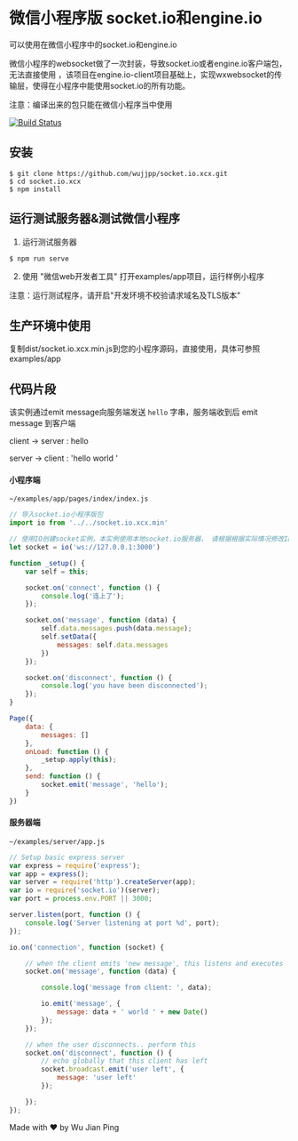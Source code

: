 # 微信小程序版 socket.io和engine.io

可以使用在微信小程序中的socket.io和engine.io

微信小程序的websocket做了一次封装，导致socket.io或者engine.io客户端包，无法直接使用
，该项目在engine.io-client项目基础上，实现wxwebsocket的传输层，使得在小程序中能使用socket.io的所有功能。

注意：编译出来的包只能在微信小程序当中使用

[![Build Status](https://travis-ci.org/wujjpp/socket.io.xcx.svg?branch=master)](https://travis-ci.org/wujjpp/socket.io.xcx)

## 安装

```shell
$ git clone https://github.com/wujjpp/socket.io.xcx.git
$ cd socket.io.xcx
$ npm install
```

## 运行测试服务器&测试微信小程序

1.  运行测试服务器

```shell
$ npm run serve
```

2.  使用 "微信web开发者工具" 打开examples/app项目，运行样例小程序

注意：运行测试程序，请开启"开发环境不校验请求域名及TLS版本"

## 生产环境中使用

复制dist/socket.io.xcx.min.js到您的小程序源码，直接使用，具体可参照examples/app

## 代码片段

该实例通过emit message向服务端发送 `hello` 字串，服务端收到后 emit message 到客户端

client -> server : hello

server -> client : 'hello world <current time>'

#### 小程序端
`~/examples/app/pages/index/index.js`
```javascript
// 导入socket.io小程序版包
import io from '../../socket.io.xcx.min'

// 使用IO创建socket实例，本实例使用本地socket.io服务器， 请根据根据实际情况修改IP
let socket = io('ws://127.0.0.1:3000')

function _setup() {
    var self = this;

    socket.on('connect', function () {
        console.log('连上了');
    });

    socket.on('message', function (data) {
        self.data.messages.push(data.message);
        self.setData({
            messages: self.data.messages
        })
    });

    socket.on('disconnect', function () {
        console.log('you have been disconnected');
    });
}

Page({
    data: {
        messages: []
    },
    onLoad: function () {
        _setup.apply(this);
    },
    send: function () {
        socket.emit('message', 'hello');
    }
})
```

#### 服务器端
`~/examples/server/app.js`
```javascript
// Setup basic express server
var express = require('express');
var app = express();
var server = require('http').createServer(app);
var io = require('socket.io')(server);
var port = process.env.PORT || 3000;

server.listen(port, function () {
    console.log('Server listening at port %d', port);
});

io.on('connection', function (socket) {

    // when the client emits 'new message', this listens and executes
    socket.on('message', function (data) {

        console.log('message from client: ', data);

        io.emit('message', {
            message: data + ' world ' + new Date()
        });
    });

    // when the user disconnects.. perform this
    socket.on('disconnect', function () {
        // echo globally that this client has left
        socket.broadcast.emit('user left', {
            message: 'user left'
        });

    });
});
```

Made with ♥ by Wu Jian Ping
